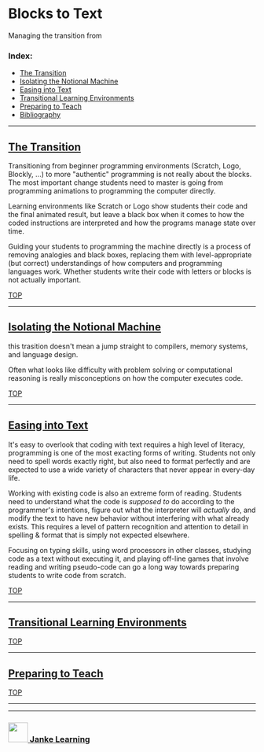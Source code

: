 # Blocks to Text

Managing the transition from 

### Index:
* [The Transition](#the-transition)
* [Isolating the Notional Machine](#isolating-the-notional-machine)
* [Easing into Text](#easing-into-text)
* [Transitional Learning Environments](#transitional-learning-environments)
* [Preparing to Teach](#preparing-to-teach)
* [Bibliography](https://github.com/blocks-to-text/bibliography)

---

## [The Transition](https://github.com/blocks-to-text/the-transition)

Transitioning from beginner programming environments (Scratch, Logo, Blockly, ...) to more "authentic" programming is not really about the blocks.  The most important change students need to master is going from programming animations to programming the computer directly.  

Learning environments like Scratch or Logo show students their code and the final animated result, but leave a black box when it comes to how the coded instructions are interpreted and how the programs manage state over time.

Guiding your students to programming the machine directly is a process of removing analogies and black boxes, replacing them with level-appropriate (but correct) understandings of how computers and programming languages work.  Whether students write their code with letters or blocks is not actually important.

[TOP](#blocks-to-text)

---

## [Isolating the Notional Machine](https://github.com/blocks-to-text/isolating-the-notional-machine)

this trasition doesn't mean a jump straight to compilers, memory systems, and language design.

Often what looks like difficulty with problem solving or computational reasoning is really misconceptions on how the computer executes code.

[TOP](#blocks-to-text)

---

## [Easing into Text](https://github.com/blocks-to-text/easing-into-text)

It's easy to overlook that coding with text requires a high level of literacy, programming is one of the most exacting forms of writing.  Students not only need to spell words exactly right, but also need to format perfectly and are expected to use a wide variety of characters that never appear in every-day life.  

Working with existing code is also an extreme form of reading.  Students need to understand what the code is _supposed to_ do according to the programmer's intentions, figure out what the interpreter will _actually_ do, and modify the text to have new behavior without interfering with what already exists.  This requires a level of pattern recognition and attention to detail in spelling & format that is simply not expected elsewhere.

Focusing on typing skills, using word processors in other classes, studying code as a text without executing it, and playing off-line games that involve reading and writing pseudo-code can go a long way towards preparing students to write code from scratch.

[TOP](#blocks-to-text)

---

## [Transitional Learning Environments](https://github.com/blocks-to-text/transitional-learning-environments)


[TOP](#blocks-to-text)

---

## [Preparing to Teach](https://github.com/blocks-to-text/preparing-to-teach)


[TOP](#blocks-to-text)

___
___
### <a href="http://janke-learning.org" target="_blank"><img src="https://user-images.githubusercontent.com/18554853/50098409-22575780-021c-11e9-99e1-962787adaded.png" width="40" height="40"></img> Janke Learning</a>
